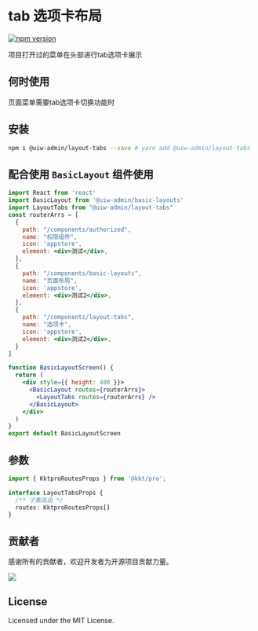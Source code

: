 # tab 选项卡布局

[![npm version](https://img.shields.io/npm/v/@uiw-admin/layout-tabs.svg?label=@uiw-admin/layout-tabs)](https://www.npmjs.com/package/@uiw-admin/layout-tabs)

项目打开过的菜单在头部进行tab选项卡展示

## 何时使用

页面菜单需要tab选项卡切换功能时

## 安装

```bash
npm i @uiw-admin/layout-tabs --save # yarn add @uiw-admin/layout-tabs
```

## 配合使用 `BasicLayout` 组件使用

```jsx mdx:preview
import React from 'react'
import BasicLayout from '@uiw-admin/basic-layouts'
import LayoutTabs from "@uiw-admin/layout-tabs"
const routerArrs = [
  {
    path: "/components/authorized",
    name: "权限组件",
    icon: 'appstore',
    element: <div>测试</div>,
  },
  {
    path: "/components/basic-layouts",
    name: "页面布局",
    icon: 'appstore',
    element: <div>测试2</div>,
  },
  {
    path: "/components/layout-tabs",
    name: "选项卡",
    icon: 'appstore',
    element: <div>测试2</div>,
  }
]

function BasicLayoutScreen() {
  return (
    <div style={{ height: 400 }}>
      <BasicLayout routes={routerArrs}>
        <LayoutTabs routes={routerArrs} />
      </BasicLayout>
    </div>
  )
}
export default BasicLayoutScreen

```

## 参数

```ts
import { KktproRoutesProps } from '@kkt/pro';

interface LayoutTabsProps {
  /** 子集路由 */ 
  routes: KktproRoutesProps[]
}

```
## 贡献者

感谢所有的贡献者，欢迎开发者为开源项目贡献力量。

<a href="https://github.com/uiwjs/uiw-admin/graphs/contributors">
  <img src="https://uiwjs.github.io/uiw-admin/CONTRIBUTORS.svg" />
</a>

## License

Licensed under the MIT License.